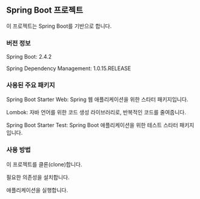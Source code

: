 ## Spring Boot 프로젝트

이 프로젝트는 Spring Boot를 기반으로 합니다.

### 버전 정보

Spring Boot: 2.4.2

Spring Dependency Management: 1.0.15.RELEASE

### 사용된 주요 패키지

Spring Boot Starter Web: Spring 웹 애플리케이션을 위한 스타터 패키지입니다.

Lombok: 자바 언어를 위한 코드 생성 라이브러리로, 반복적인 코드를 줄여줍니다.

Spring Boot Starter Test: Spring Boot 애플리케이션을 위한 테스트 스타터 패키지입니다.

### 사용 방법

이 프로젝트를 클론(clone)합니다.

필요한 의존성을 설치합니다.

애플리케이션을 실행합니다.

